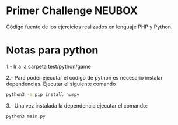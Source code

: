 # Primer Challenge NEUBOX 

Código fuente de los ejercicios realizados en lenguaje PHP y Python. 

# Notas para python

1.- Ir a la carpeta test/python/game

2.- Para poder ejecutar el código de python es necesario instalar dependencias.
Ejecutar el siguiente comando
 
```bash
python3 -m pip install numpy
```

3.- Una vez instalada la dependencia ejecutar el comando:

```bash
python3 main.py
```


